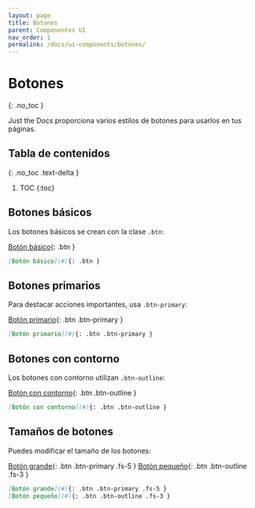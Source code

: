 ```yaml
---
layout: page
title: Botones
parent: Componentes UI
nav_order: 1
permalink: /docs/ui-components/botones/
---
```


# Botones
{: .no_toc }

Just the Docs proporciona varios estilos de botones para usarlos en tus páginas.

## Tabla de contenidos
{: .no_toc .text-delta }

1. TOC
{:toc}

## Botones básicos

Los botones básicos se crean con la clase `.btn`:

[Botón básico](#){: .btn }

```markdown
[Botón básico](#){: .btn }
```

## Botones primarios

Para destacar acciones importantes, usa `.btn-primary`:

[Botón primario](#){: .btn .btn-primary }

```markdown
[Botón primario](#){: .btn .btn-primary }
```

## Botones con contorno

Los botones con contorno utilizan `.btn-outline`:

[Botón con contorno](#){: .btn .btn-outline }

```markdown
[Botón con contorno](#){: .btn .btn-outline }
```

## Tamaños de botones

Puedes modificar el tamaño de los botones:

[Botón grande](#){: .btn .btn-primary .fs-5 }
[Botón pequeño](#){: .btn .btn-outline .fs-3 }

```markdown
[Botón grande](#){: .btn .btn-primary .fs-5 }
[Botón pequeño](#){: .btn .btn-outline .fs-3 }
``` 